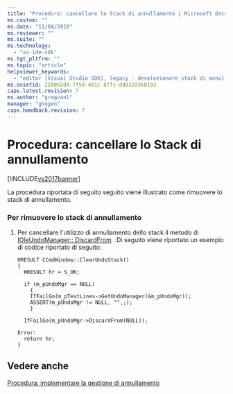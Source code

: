 ```yaml
---
title: "Procedura: cancellare lo Stack di annullamento | Microsoft Docs"
ms.custom: ""
ms.date: "11/04/2016"
ms.reviewer: ""
ms.suite: ""
ms.technology: 
  - "vs-ide-sdk"
ms.tgt_pltfrm: ""
ms.topic: "article"
helpviewer_keywords: 
  - "editor [Visual Studio SDK], legacy - deselezionare stack di annullamento"
ms.assetid: 2200d2d4-7f58-401c-87fc-ddd32d368193
caps.latest.revision: 7
ms.author: "gregvanl"
manager: "ghogen"
caps.handback.revision: 7
---
```

# Procedura: cancellare lo Stack di annullamento
[!INCLUDE[vs2017banner](../code-quality/includes/vs2017banner.md)]

La procedura riportata di seguito seguito viene illustrato come rimuovere lo stack di annullamento.  
  
### Per rimuovere lo stack di annullamento  
  
1.  Per cancellare l'utilizzo di annullamento dello stack il metodo di [IOleUndoManager:: DiscardFrom](http://msdn.microsoft.com/library/windows/desktop/ms693799) .  Di seguito viene riportato un esempio di codice riportato di seguito:  
  
    ```  
    HRESULT CCmdWindow::ClearUndoStack()  
    {  
      HRESULT hr = S_OK;  
  
      if (m_pUndoMgr == NULL)  
        {  
        IfFailGo(m_pTextLines->GetUndoManager(&m_pUndoMgr));  
        ASSERT(m_pUndoMgr != NULL, "",;);  
        }  
  
      IfFailGo(m_pUndoMgr->DiscardFrom(NULL));  
  
    Error:  
      return hr;  
    }  
    ```  
  
## Vedere anche  
 [Procedura: implementare la gestione di annullamento](../extensibility/how-to-implement-undo-management.md)